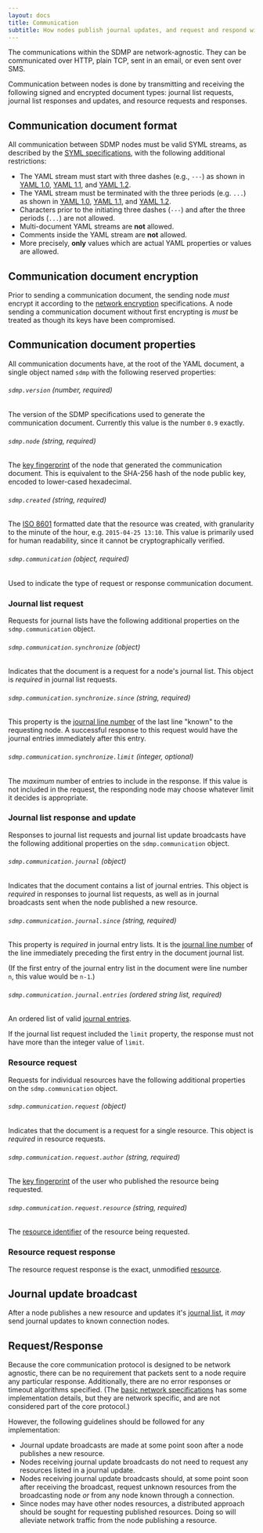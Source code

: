 ```yaml
---
layout: docs
title: Communication
subtitle: How nodes publish journal updates, and request and respond with resources.
---
```



The communications within the SDMP are network-agnostic. They can be communicated over
HTTP, plain TCP, sent in an email, or even sent over SMS.

Communication between nodes is done by transmitting and receiving the following signed
and encrypted document types: journal list requests, journal list responses and updates,
and resource requests and responses.

## Communication document format

All communication between SDMP nodes must be valid SYML streams, as described
by the [SYML specifications][syml], with the following additional restrictions:

* The YAML stream must start with three dashes (e.g., `---`) as shown in
	[YAML 1.0][yaml_10_delimiter], [YAML 1.1][yaml_11_delimiter], and [YAML 1.2][yaml_12_delimiter].
* The YAML stream must be terminated with the three periods (e.g. `...`) as shown in
	[YAML 1.0][yaml_10_delimiter], [YAML 1.1][yaml_11_delimiter], and [YAML 1.2][yaml_12_delimiter].
* Characters prior to the initiating three dashes (`---`) and after the three periods (`...`) are not allowed.
* Multi-document YAML streams are **not** allowed.
* Comments inside the YAML stream are **not** allowed.
* More precisely, **only** values which are actual YAML properties or values are allowed.

## Communication document encryption

Prior to sending a communication document, the sending node *must* encrypt it according to
the [network encryption](../cryptography/#network-encryption) specifications. A node sending
a communication document without first encrypting is *must* be treated as though its keys
have been compromised.

## Communication document properties

All communication documents have, at the root of the YAML document, a single object
named `sdmp` with the following reserved properties:

###### `sdmp.version` *(number, required)*

The version of the SDMP specifications used to generate the communication document. Currently
this value is the number `0.9` exactly.

###### `sdmp.node` *(string, required)*

The [key fingerprint](../cryptography/) of the node that generated the communication
document. This is equivalent to the SHA-256 hash of the node public key, encoded to
lower-cased hexadecimal.

###### `sdmp.created` *(string, required)*

The [ISO 8601][w_iso8601] formatted date that the resource was created, with granularity to the
minute of the hour, e.g. `2015-04-25 13:10`. This value is primarily used for human readability,
since it cannot be cryptographically verified.

###### `sdmp.communication` *(object, required)*

Used to indicate the type of request or response communication document.

### Journal list request

Requests for journal lists have the following additional properties on
the `sdmp.communication` object.

###### `sdmp.communication.synchronize` *(object)*

Indicates that the document is a request for a node's journal list. This object
is *required* in journal list requests.

###### `sdmp.communication.synchronize.since` *(string, required)*

This property is the [journal line number](../journal/#journal-line-number) of the
last line "known" to the requesting node. A successful response to this request would
have the journal entries immediately after this entry.

###### `sdmp.communication.synchronize.limit` *(integer, optional)*

The *maximum* number of entries to include in the response. If this value is not included
in the request, the responding node may choose whatever limit it decides is appropriate.

### Journal list response and update

Responses to journal list requests and journal list update broadcasts have the
following additional properties on the `sdmp.communication` object.

###### `sdmp.communication.journal` *(object)*

Indicates that the document contains a list of journal entries. This object is
*required* in responses to journal list requests, as well as in journal broadcasts
sent when the node published a new resource.

###### `sdmp.communication.journal.since` *(string, required)*

This property is *required* in journal entry lists. It is the
[journal line number](../journal/#journal-line-number) of the line immediately
preceding the first entry in the document journal list.

(If the first entry of the journal entry list in the document were line
number `n`, this value would be `n-1`.)

###### `sdmp.communication.journal.entries` *(ordered string list, required)*

An ordered list of valid [journal entries](../journal/#journal-entries).

If the journal list request included the `limit` property, the response must not
have more than the integer value of `limit`.

### Resource request

Requests for individual resources have the following additional properties on
the `sdmp.communication` object.

###### `sdmp.communication.request` *(object)*

Indicates that the document is a request for a single resource.  This object
is *required* in resource requests.

###### `sdmp.communication.request.author` *(string, required)*

The [key fingerprint](../cryptography/#key-fingerprint) of the user who published
the resource being requested.

###### `sdmp.communication.request.resource` *(string, required)*

The [resource identifier](../resources/#resource-identifier) of the resource being requested.

### Resource request response

The resource request response is the exact, unmodified [resource](../resource/).

## Journal update broadcast

After a node publishes a new resource and updates it's [journal list](../journal/), it *may*
send journal updates to known connection nodes.

## Request/Response

Because the core communication protocol is designed to be network agnostic, there can be no
requirement that packets sent to a node require any particular response. Additionally, there are
no error responses or timeout algorithms specified. (The [basic network specifications](../network/)
has some implementation details, but they are network specific, and are not considered part
of the core protocol.)

However, the following guidelines should be followed for any implementation:

* Journal update broadcasts are made at some point soon after a node publishes a new resource.
* Nodes receiving journal update broadcasts do not need to request any resources listed in
	a journal update.
* Nodes receiving journal update broadcasts should, at some point soon after receiving the
	broadcast, request unknown resources from the broadcasting node *or* from any node
	known through a connection.
* Since nodes may have other nodes resources, a distributed approach should be sought for
	requesting published resources. Doing so will alleviate network traffic from the node
	publishing a resource.

[syml]: http://github.com/sdmp/signed-yaml
[w_iso8601]: https://en.wikipedia.org/wiki/ISO_8601
[yaml_10_delimiter]: http://yaml.org/spec/1.0/#id2489959
[yaml_11_delimiter]: http://yaml.org/spec/1.1/#id857577
[yaml_12_delimiter]: http://www.yaml.org/spec/1.2/spec.html#id2760395
